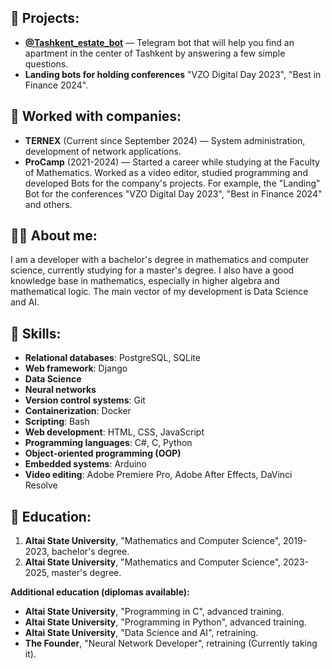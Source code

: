 ## 💼 Projects:
- **[@Tashkent_estate_bot](https://t.me/Tashkent_estate_bot)** — Telegram bot that will help you find an apartment in the center of Tashkent by answering a few simple questions.
- **Landing bots for holding conferences** "VZO Digital Day 2023", "Best in Finance 2024".

## 🏢 Worked with companies:
- **TERNEX** (Current since September 2024) — System administration, development of network applications.
- **ProCamp** (2021-2024) — Started a career while studying at the Faculty of Mathematics. Worked as a video editor, studied programming and developed Bots for the company's projects. For example, the "Landing" Bot for the conferences "VZO Digital Day 2023", "Best in Finance 2024" and others.

## 🧑‍💻 About me:
I am a developer with a bachelor's degree in mathematics and computer science, currently studying for a master's degree. I also have a good knowledge base in mathematics, especially in higher algebra and mathematical logic. The main vector of my development is Data Science and AI.

## 🔧 Skills:
- **Relational databases**: PostgreSQL, SQLite
- **Web framework**: Django
- **Data Science**
- **Neural networks**
- **Version control systems**: Git
- **Containerization**: Docker
- **Scripting**: Bash
- **Web development**: HTML, CSS, JavaScript
- **Programming languages**: C#, C, Python
- **Object-oriented programming (OOP)**
- **Embedded systems**: Arduino
- **Video editing**: Adobe Premiere Pro, Adobe After Effects, DaVinci Resolve

## 📖 Education:
1. **Altai State University**, "Mathematics and Computer Science", 2019-2023, bachelor's degree.
2. **Altai State University**, "Mathematics and Computer Science", 2023-2025, master's degree.

**Additional education (diplomas available):**
- **Altai State University**, "Programming in C", advanced training.
- **Altai State University**, "Programming in Python", advanced training.
- **Altai State University**, "Data Science and AI", retraining.
- **The Founder**, "Neural Network Developer", retraining (Currently taking it).
